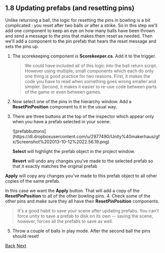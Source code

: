 ## 1.8 Updating prefabs (and resetting pins)

Unlike returning a ball, the logic for resetting the pins in bowling is a bit complicated : you reset after two balls _or_ after a strike. So in this step we'll add one component to keep an eye on how many balls have been thrown and send a message to the pins that makes them reset as needed. Then we'll add a component to the pin prefab that hears the reset message and sets the pins up.


1. The scorekeeping component is **Scorekeeper.cs**.  Add it to the trigger.
   > We could have included all of this logic into the ball return script. However using multiple, small components which each do only one thing is good practice for two reasons. First, it makes the code you have to read when something goes wrong smaller and simpler. Second, it makes it easier to re-use code between parts of the game or even between games.
2. Now select one of the pins in the hierarchy window. Add a **ResetPinPosition** component to it in the usual way.
3. There are three buttons at the top of the inspector which appear only when you have a prefab selected in your scene:
   <p/>![prefabbuttons](https://dl.dropboxusercontent.com/u/2977490/Unity%40makerhaus/gfx/Screenshot%202013-10-12%2022.56.19.png)

   **Select** will highlight the prefab object in the project window.

   **Revert** will undo any changes you've made to the selected prefab so that it exactly matches the original prefab

  **Apply** will copy any changes you've made to this prefab object to all other copies of the same prefab.

  In this case we want the **Apply** button. That will add a copy of the **ResetPinPosition** to all of the other bowling pins.
4. Check some of the other pins and make sure they all have their **ResetPinPosition** components.
   > It's a good habit to save your scene after updating prefabs. You can't force unity to save a prefab to disk on its own --  saving the scene, however,  forces all the prefabs to save as well.
5. Throw a couple of balls in play mode. After the second ball the pins should reset!

[Back](ex1-7.md)
[Next](ex1-9.md)
